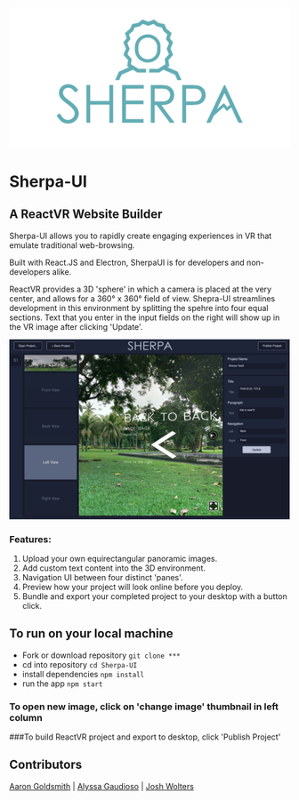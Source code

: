 
![screenshot](./assets/logo.png)
# Sherpa-UI 
## A ReactVR Website Builder

Sherpa-UI allows you to rapidly create engaging experiences in VR that emulate traditional web-browsing.  

Built with React.JS and Electron, SherpaUI is for developers and non-developers alike.

ReactVR provides a 3D 'sphere' in which a camera is placed at the very center, and allows for a 360° x 360° field of view.  Shepra-UI streamlines development in this environment by splitting the spehre into four equal sections.  Text that you enter in the input fields on the right will show up in the VR image after clicking 'Update'.

![screenshot](./assets/screenshot.png)

### Features:
1. Upload your own equirectangular panoramic images.
2. Add custom text content into the 3D environment.
3. Navigation UI between four distinct 'panes'.
4. Preview how your project will look online before you deploy.
5. Bundle and export your completed project to your desktop with a button click.

## To run on your local machine
* Fork or download repository `git clone *** `
* cd into repository `cd Sherpa-UI`
* install dependencies `npm install`
* run the app `npm start`

### To open new image, click on 'change image' thumbnail in left column
###To build ReactVR project and export to desktop, click 'Publish Project'

 
## Contributors
[Aaron Goldsmith](https://github.com/AaronGoldsmith1) | [Alyssa Gaudioso](https://github.com/alyssagaudioso) | [Josh Wolters](https://github.com/joshwolters12)  




 

